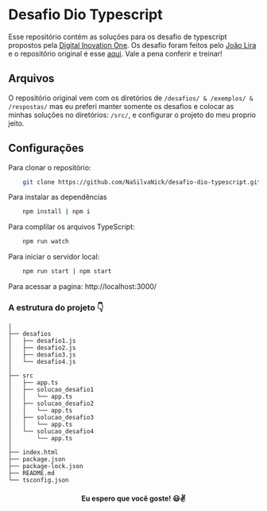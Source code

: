 # Desafio Dio Typescript
Esse repositório contém as soluções para os desafio de typescript propostos pela [Digital Inovation One](https://www.dio.me/).
Os desafio foram feitos pelo [João Lira](https://github.com/lira1705) e o repositório original é esse [aqui](https://github.com/lira1705/mentoria-typescript). Vale a pena conferir e treinar!

## Arquivos
O repositório original vem com os diretórios de `/desafios/ & /exemplos/ & /respostas/` mas eu preferi manter somente os desafios e colocar as minhas soluções no diretórios: `/src/`, e configurar o projeto do meu proprio jeito.

## Configurações
Para clonar o repositório:
```bash
	git clone https://github.com/NaSilvaNick/desafio-dio-typescript.git
```
Para instalar as dependências
```bash
	npm install | npm i
```
Para complilar os arquivos TypeScript:
```bash
	npm run watch
```
Para iniciar o servidor local:
```bash
	npm run start | npm start
```
Para acessar a pagina: http://localhost:3000/

###  A estrutura do projeto 👇

```
│
├── desafios
│   ├── desafio1.js
│   ├── desafio2.js
│   ├── desafio3.js
│   └── desafio4.js
│
├── src
│   ├── app.ts
│   ├── solucao_desafio1
│   │   └── app.ts
│   ├── solucao_desafio2
│   │   └── app.ts
│   ├── solucao_desafio3
│   │   └── app.ts
│   └── solucao_desafio4
│       └── app.ts
│
├── index.html
├── package.json
├── package-lock.json
├── README.md
└── tsconfig.json
```

<h4 align="center"> Eu espero que você goste! 😃✌️</h4>